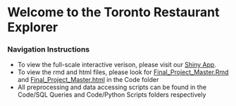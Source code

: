 # Welcome to the Toronto Restaurant Explorer

### Navigation Instructions

* To view the full-scale interactive verison, please visit our [Shiny App](https://edav-yelp.shinyapps.io/shiny/).
* To view the rmd and html files, please look for [Final_Project_Master.Rmd](https://github.com/thegreatwarlo/EDAV_project/tree/master/Code) 
and [Final_Project_Master.html](https://github.com/thegreatwarlo/EDAV_project/tree/master/Code) in the Code folder
* All preprocessing and data accessing scripts can be found in the Code/SQL Queries and Code/Python Scripts folders respectively
